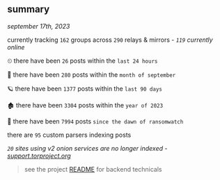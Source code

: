 
## summary
_september 17th, 2023_

currently tracking `162` groups across `290` relays & mirrors - _`119` currently online_

⏲ there have been `26` posts within the `last 24 hours`

🦈 there have been `280` posts within the `month of september`

🪐 there have been `1377` posts within the `last 90 days`

🏚 there have been `3304` posts within the `year of 2023`

🦕 there have been `7994` posts `since the dawn of ransomwatch`

there are `95` custom parsers indexing posts

_`20` sites using v2 onion services are no longer indexed - [support.torproject.org](https://support.torproject.org/onionservices/v2-deprecation/)_

> see the project [README](https://github.com/joshhighet/ransomwatch#ransomwatch--) for backend technicals
